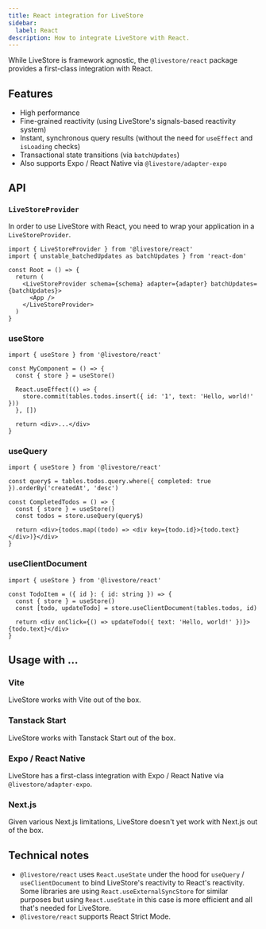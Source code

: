 ```yaml
---
title: React integration for LiveStore
sidebar:
  label: React
description: How to integrate LiveStore with React.
---
```


While LiveStore is framework agnostic, the `@livestore/react` package provides a first-class integration with React.

## Features

- High performance
- Fine-grained reactivity (using LiveStore's signals-based reactivity system)
- Instant, synchronous query results (without the need for `useEffect` and `isLoading` checks)
- Transactional state transitions (via `batchUpdates`)
- Also supports Expo / React Native via `@livestore/adapter-expo`

## API

### `LiveStoreProvider`

In order to use LiveStore with React, you need to wrap your application in a `LiveStoreProvider`.

```tsx
import { LiveStoreProvider } from '@livestore/react'
import { unstable_batchedUpdates as batchUpdates } from 'react-dom'

const Root = () => {
  return (
    <LiveStoreProvider schema={schema} adapter={adapter} batchUpdates={batchUpdates}>
      <App />
    </LiveStoreProvider>
  )
}
```

### useStore

```tsx
import { useStore } from '@livestore/react'

const MyComponent = () => {
  const { store } = useStore()

  React.useEffect(() => {
    store.commit(tables.todos.insert({ id: '1', text: 'Hello, world!' }))
  }, [])

  return <div>...</div>
}
```

### useQuery

```tsx
import { useStore } from '@livestore/react'

const query$ = tables.todos.query.where({ completed: true }).orderBy('createdAt', 'desc')

const CompletedTodos = () => {
  const { store } = useStore()
  const todos = store.useQuery(query$)

  return <div>{todos.map((todo) => <div key={todo.id}>{todo.text}</div>)}</div>
}
```

### useClientDocument

```tsx
import { useStore } from '@livestore/react'

const TodoItem = ({ id }: { id: string }) => {
  const { store } = useStore()
  const [todo, updateTodo] = store.useClientDocument(tables.todos, id)

  return <div onClick={() => updateTodo({ text: 'Hello, world!' })}>{todo.text}</div>
}
```

## Usage with ...

### Vite

LiveStore works with Vite out of the box.

### Tanstack Start

LiveStore works with Tanstack Start out of the box.

### Expo / React Native

LiveStore has a first-class integration with Expo / React Native via `@livestore/adapter-expo`.

### Next.js

Given various Next.js limitations, LiveStore doesn't yet work with Next.js out of the box.

## Technical notes

- `@livestore/react` uses `React.useState` under the hood for `useQuery` / `useClientDocument` to bind LiveStore's reactivity to React's reactivity. Some libraries are using `React.useExternalSyncStore` for similar purposes but using `React.useState` in this case is more efficient and all that's needed for LiveStore.
- `@livestore/react` supports React Strict Mode.